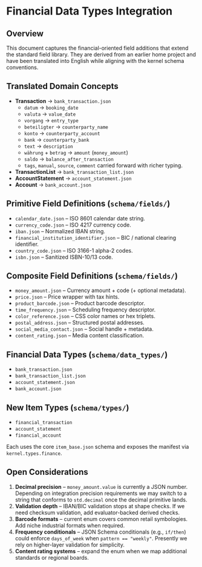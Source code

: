 # Financial Data Types Integration

## Overview
This document captures the financial-oriented field additions that extend the
standard field library. They are derived from an earlier home project and have
been translated into English while aligning with the kernel schema
conventions.

## Translated Domain Concepts
- **Transaction** -> `bank_transaction.json`
  - `datum` -> `booking_date`
  - `valuta` -> `value_date`
  - `vorgang` -> `entry_type`
  - `beteiligter` -> `counterparty_name`
  - `konto` -> `counterparty_account`
  - `bank` -> `counterparty_bank`
  - `text` -> `description`
  - `währung` + `betrag` -> `amount` (`money_amount`)
  - `saldo` -> `balance_after_transaction`
  - `tags`, `manual`, `source`, `comment` carried forward with richer typing.
- **TransactionList** -> `bank_transaction_list.json`
- **AccountStatement** -> `account_statement.json`
- **Account** -> `bank_account.json`

## Primitive Field Definitions (`schema/fields/`)
- `calendar_date.json` – ISO 8601 calendar date string.
- `currency_code.json` – ISO 4217 currency code.
- `iban.json` – Normalized IBAN string.
- `financial_institution_identifier.json` – BIC / national clearing identifier.
- `country_code.json` – ISO 3166-1 alpha-2 codes.
- `isbn.json` – Sanitized ISBN-10/13 code.

## Composite Field Definitions (`schema/fields/`)
- `money_amount.json` – Currency amount + code (+ optional metadata).
- `price.json` – Price wrapper with tax hints.
- `product_barcode.json` – Product barcode descriptor.
- `time_frequency.json` – Scheduling frequency descriptor.
- `color_reference.json` – CSS color names or hex triplets.
- `postal_address.json` – Structured postal addresses.
- `social_media_contact.json` – Social handle + metadata.
- `content_rating.json` – Media content classification.

## Financial Data Types (`schema/data_types/`)
- `bank_transaction.json`
- `bank_transaction_list.json`
- `account_statement.json`
- `bank_account.json`

## New Item Types (`schema/types/`)
- `financial_transaction`
- `account_statement`
- `financial_account`

Each uses the core `item_base.json` schema and exposes the manifest via
`kernel.types.finance`.

## Open Considerations
1. **Decimal precision** – `money_amount.value` is currently a JSON number.
   Depending on integration precision requirements we may switch to a string
   that conforms to `std.decimal` once the decimal primitive lands.
2. **Validation depth** – IBAN/BIC validation stops at shape checks. If we
   need checksum validation, add evaluator-backed derived checks.
3. **Barcode formats** – current enum covers common retail symbologies. Add
   niche industrial formats when required.
4. **Frequency conditionals** – JSON Schema conditionals (e.g., `if/then`)
   could enforce `days_of_week` when `pattern == "weekly"`. Presently we rely
   on higher-layer validation for simplicity.
5. **Content rating systems** – expand the enum when we map additional
   standards or regional boards.
